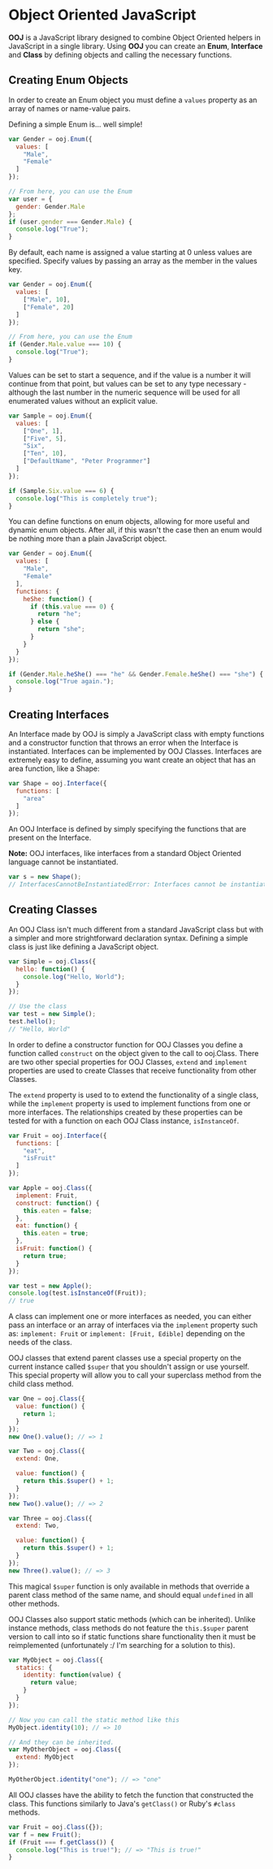 # Object Oriented JavaScript

**OOJ** is a JavaScript library designed to combine Object Oriented helpers in JavaScript in a
single library. Using **OOJ** you can create an **Enum**, **Interface** and **Class** by defining
objects and calling the necessary functions.

## Creating Enum Objects

In order to create an Enum object you must define a `values` property as an array of names or name-value pairs.

Defining a simple Enum is... well simple!

```javascript
var Gender = ooj.Enum({
  values: [
    "Male",
    "Female"
  ]
});

// From here, you can use the Enum
var user = {
  gender: Gender.Male
};
if (user.gender === Gender.Male) {
  console.log("True");
}
```

By default, each name is assigned a value starting at 0 unless values are specified. Specify values by passing an array as the member in the values key.

```javascript
var Gender = ooj.Enum({
  values: [
    ["Male", 10],
    ["Female", 20]
  ]
});

// From here, you can use the Enum
if (Gender.Male.value === 10) {
  console.log("True");
}
```

Values can be set to start a sequence, and if the value is a number it will continue from that point, but values can be set to any type necessary - although the last number in the numeric sequence will be used for all enumerated values without an explicit value.

```javascript
var Sample = ooj.Enum({
  values: [
    ["One", 1],
    ["Five", 5],
    "Six",
    ["Ten", 10],
    ["DefaultName", "Peter Programmer"]
  ]
});

if (Sample.Six.value === 6) {
  console.log("This is completely true");
}
```

You can define functions on enum objects, allowing for more useful and dynamic enum objects. After all, if this wasn't the case then an enum would be nothing more than a plain JavaScript object.

```javascript
var Gender = ooj.Enum({
  values: [
    "Male",
    "Female"
  ],
  functions: {
    heShe: function() {
      if (this.value === 0) {
        return "he";
      } else {
        return "she";
      }
    }
  }
});

if (Gender.Male.heShe() === "he" && Gender.Female.heShe() === "she") {
  console.log("True again.");
}
```

## Creating Interfaces

An Interface made by OOJ is simply a JavaScript class with empty functions and a constructor function that throws an error when the Interface is instantiated. Interfaces can be implemented by OOJ Classes. Interfaces are extremely easy to define, assuming you want create an object that has an area function, like a Shape:

```javascript
var Shape = ooj.Interface({
  functions: [
    "area"
  ]
});
```

An OOJ Interface is defined by simply specifying the functions that are present on the Interface.

**Note:** OOJ interfaces, like interfaces from a standard Object Oriented language cannot be instantiated.

```javascript
var s = new Shape();
// InterfacesCannotBeInstantiatedError: Interfaces cannot be instantiated. They must be implemented.
```

## Creating Classes

An OOJ Class isn't much different from a standard JavaScript class but with a simpler and more strightforward declaration syntax. Defining a simple class is just like defining a JavaScript object.

```javascript
var Simple = ooj.Class({
  hello: function() {
    console.log("Hello, World");
  }
});

// Use the class
var test = new Simple();
test.hello();
// "Hello, World"
```

In order to define a constructor function for OOJ Classes you define a function called `construct` on the object given to the call to ooj.Class. There are two other special properties for OOJ Classes, `extend` and `implement` properties are used to create Classes that receive functionality from other Classes.

The `extend` property is used to to extend the functionality of a single class, while the `implement` property is used to implement functions from one or more interfaces. The relationships created by these properties can be tested for with a function on each OOJ Class instance, `isInstanceOf`.

```javascript
var Fruit = ooj.Interface({
  functions: [
    "eat",
    "isFruit"
  ]
});

var Apple = ooj.Class({
  implement: Fruit,
  construct: function() {
    this.eaten = false;
  },
  eat: function() {
    this.eaten = true;
  },
  isFruit: function() {
    return true;
  }
});

var test = new Apple();
console.log(test.isInstanceOf(Fruit));
// true
```

A class can implement one or more interfaces as needed, you can either pass an interface or an array of interfaces via the `implement` property such as: `implement: Fruit` or `implement: [Fruit, Edible]` depending on the needs of the class.

OOJ classes that extend parent classes use a special property on the current instance called `$super` that you shouldn't assign or use yourself. This special property will allow you to call your superclass method from the child class method.

```javascript
var One = ooj.Class({
  value: function() {
    return 1;
  }
});
new One().value(); // => 1

var Two = ooj.Class({
  extend: One,

  value: function() {
    return this.$super() + 1;
  }
});
new Two().value(); // => 2

var Three = ooj.Class({
  extend: Two,

  value: function() {
    return this.$super() + 1;
  }
});
new Three().value(); // => 3
```

This magical `$super` function is only available in methods that override a parent class method of the same name, and should equal `undefined` in all other methods.

OOJ Classes also support static methods (which can be inherited). Unlike instance methods, class methods do not feature the `this.$super` parent version to call into so if static functions share functionality then it must be reimplemented (unfortunately :/ I'm searching for a solution to this).

```javascript
var MyObject = ooj.Class({
  statics: {
    identity: function(value) {
      return value;
    }
  }
});

// Now you can call the static method like this
MyObject.identity(10); // => 10

// And they can be inherited.
var MyOtherObject = ooj.Class({
  extend: MyObject
});

MyOtherObject.identity("one"); // => "one"
```

All OOJ classes have the ability to fetch the function that constructed the class. This functions similarly to Java's `getClass()` or Ruby's `#class` methods.

```javascript
var Fruit = ooj.Class({});
var f = new Fruit();
if (Fruit === f.getClass()) {
  console.log("This is true!"); // => "This is true!"
}
```
